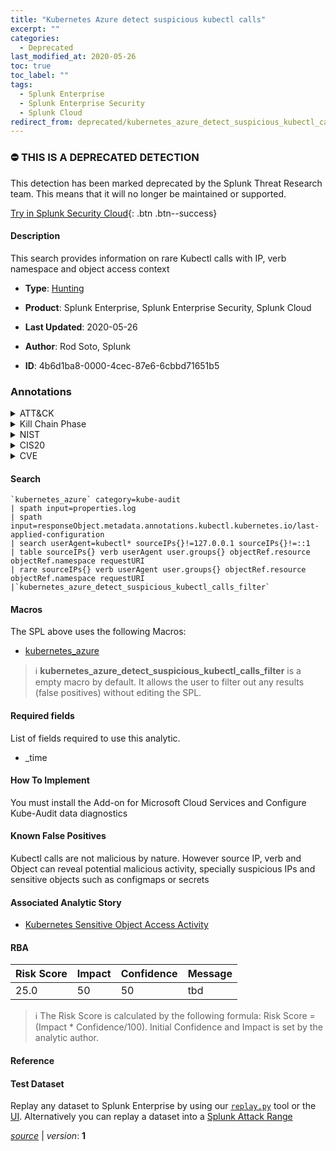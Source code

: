 ```yaml
---
title: "Kubernetes Azure detect suspicious kubectl calls"
excerpt: ""
categories:
  - Deprecated
last_modified_at: 2020-05-26
toc: true
toc_label: ""
tags:
  - Splunk Enterprise
  - Splunk Enterprise Security
  - Splunk Cloud
redirect_from: deprecated/kubernetes_azure_detect_suspicious_kubectl_calls/
---
```



### :no_entry: THIS IS A DEPRECATED DETECTION
This detection has been marked deprecated by the Splunk Threat Research team. This means that it will no longer be maintained or supported. 


[Try in Splunk Security Cloud](https://www.splunk.com/en_us/cyber-security.html){: .btn .btn--success}

#### Description

This search provides information on rare Kubectl calls with IP, verb namespace and object access context

- **Type**: [Hunting](https://github.com/splunk/security_content/wiki/Detection-Analytic-Types)
- **Product**: Splunk Enterprise, Splunk Enterprise Security, Splunk Cloud

- **Last Updated**: 2020-05-26
- **Author**: Rod Soto, Splunk
- **ID**: 4b6d1ba8-0000-4cec-87e6-6cbbd71651b5

### Annotations
<details>
  <summary>ATT&CK</summary>

<div markdown="1">
</div>
</details>


<details>
  <summary>Kill Chain Phase</summary>

<div markdown="1">

* Exploitation


</div>
</details>


<details>
  <summary>NIST</summary>

<div markdown="1">



</div>
</details>

<details>
  <summary>CIS20</summary>

<div markdown="1">



</div>
</details>

<details>
  <summary>CVE</summary>

<div markdown="1">


</div>
</details>


#### Search

```
`kubernetes_azure` category=kube-audit 
| spath input=properties.log 
| spath input=responseObject.metadata.annotations.kubectl.kubernetes.io/last-applied-configuration 
| search userAgent=kubectl* sourceIPs{}!=127.0.0.1 sourceIPs{}!=::1 
| table sourceIPs{} verb userAgent user.groups{} objectRef.resource objectRef.namespace requestURI 
| rare sourceIPs{} verb userAgent user.groups{} objectRef.resource objectRef.namespace requestURI 
|`kubernetes_azure_detect_suspicious_kubectl_calls_filter`
```

#### Macros
The SPL above uses the following Macros:
* [kubernetes_azure](https://github.com/splunk/security_content/blob/develop/macros/kubernetes_azure.yml)

> :information_source:
> **kubernetes_azure_detect_suspicious_kubectl_calls_filter** is a empty macro by default. It allows the user to filter out any results (false positives) without editing the SPL.



#### Required fields
List of fields required to use this analytic.
* _time



#### How To Implement
You must install the Add-on for Microsoft Cloud Services and Configure Kube-Audit data diagnostics
#### Known False Positives
Kubectl calls are not malicious by nature. However source IP, verb and Object can reveal potential malicious activity, specially suspicious IPs and sensitive objects such as configmaps or secrets

#### Associated Analytic Story
* [Kubernetes Sensitive Object Access Activity](/stories/kubernetes_sensitive_object_access_activity)




#### RBA

| Risk Score  | Impact      | Confidence   | Message      |
| ----------- | ----------- |--------------|--------------|
| 25.0 | 50 | 50 | tbd |


> :information_source:
> The Risk Score is calculated by the following formula: Risk Score = (Impact * Confidence/100). Initial Confidence and Impact is set by the analytic author.


#### Reference


#### Test Dataset
Replay any dataset to Splunk Enterprise by using our [`replay.py`](https://github.com/splunk/attack_data#using-replaypy) tool or the [UI](https://github.com/splunk/attack_data#using-ui).
Alternatively you can replay a dataset into a [Splunk Attack Range](https://github.com/splunk/attack_range#replay-dumps-into-attack-range-splunk-server)




[*source*](https://github.com/splunk/security_content/tree/develop/detections/deprecated/kubernetes_azure_detect_suspicious_kubectl_calls.yml) \| *version*: **1**